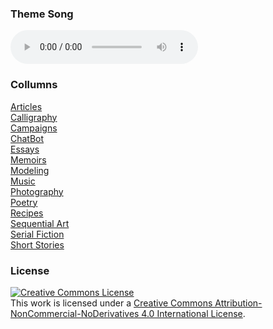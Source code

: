 ### Theme Song
 <audio controls>
  <source src="https://raw.githubusercontent.com/LWFlouisa/HafestranRose/master/audio/They%20Left%20Behind%20Rice%20And%20Water.mp3" type="audio/mp3">
Your browser does not support the audio element.
</audio> 

### Collumns

[Articles](https://lwflouisa.github.io/HAArticles/)<br />
[Calligraphy](https://lwflouisa.github.io/HACalligraphy/)<br />
[Campaigns](https://lwflouisa.github.io/HACampaigns/)<br />
[ChatBot](https://lwflouisa.github.io/HAChatBot/)<br />
[Essays](https://lwflouisa.github.io/HAEssays/)<br />
[Memoirs](https://lwflouisa.github.io/HAMemoirs/)<br />
[Modeling](https://lwflouisa.github.io/HAModeling/)<br />
[Music](https://lwflouisa.github.io/HAMusic/)<br />
[Photography](https://lwflouisa.github.io/HAPhotography/)<br />
[Poetry](https://lwflouisa.github.io/HAPoetry/)<br />
[Recipes](https://lwflouisa.github.io/HARecipes/)<br />
[Sequential Art](https://lwflouisa.github.io/HASequentialArt/)<br />
[Serial Fiction](https://lwflouisa.github.io/HASerialFiction/)<br />
[Short Stories](https://lwflouisa.github.io/HAShortStories/)

### License
<a rel="license" href="http://creativecommons.org/licenses/by-nc-nd/4.0/"><img alt="Creative Commons License" style="border-width:0" src="https://i.creativecommons.org/l/by-nc-nd/4.0/80x15.png" /></a><br />This work is licensed under a <a rel="license" href="http://creativecommons.org/licenses/by-nc-nd/4.0/">Creative Commons Attribution-NonCommercial-NoDerivatives 4.0 International License</a>.
